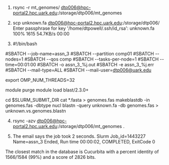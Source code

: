 1. rsync -r mt_genomes/ dtp006@hpc-portal2.hpc.uark.edu:/storage/dtp006/mt_genomes
 
2. scp unknown.fa dtp006@hpc-portal2.hpc.uark.edu:/storage/dtp006/
Enter passphrase for key '/home/dtpowell/.ssh/id_rsa':
unknown.fa                                                                            100% 1615    54.7KB/s   00:00

3. #!/bin/bash

#SBATCH --job-name=assn_3
#SBATCH --partition comp01
#SBATCH --nodes=1
#SBATCH --qos comp
#SBATCH --tasks-per-node=1
#SBATCH --time=00:01:00
#SBATCH -o assn_3_%j.out
#SBATCH -e assn_3_%j.err
#SBATCH --mail-type=ALL
#SBATCH --mail-user=dtp006@uark.edu

export OMP_NUM_THREADS=32

module purge
module load blast/2.3.0+

cd $SLURM_SUBMIT_DIR
cat *.fasta > genomes.fas
makeblastdb -in genomes.fas -dbtype nucl
blastn -query unknown.fa -db genomes.fas > unknown.vs.genomes.blastn

4. rsync -azv dtp006@hpc-portal2.hpc.uark.edu:/storage/dtp006/mt_genomes .

5. The email says the job took 2 seconds. Slurm Job_id=1443227 Name=assn_3 Ended, Run time 00:00:02, COMPLETED, ExitCode 0

The closest match in the database is Cucurbita with a percent identity of 1566/1584 (99%) and a score of 2826 bits. 

